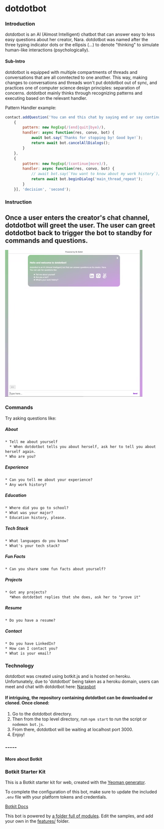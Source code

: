 # dotdotbot

### Introduction
dotdotbot is an AI (Almost Intelligent) chatbot that can answer easy to less easy questions about her creator, Nara.
dotdotbot was named after the three typing indicator dots or the ellipsis (...) to denote "thinking" to simulate human-like interactions (psychologically).
#### Sub-Intro
dotdotbot is equipped with multiple compartments of threads and conversations that are all conntected to one another.
This way, making changes to conversations and threads won't put dotdotbot out of sync, and practices one of computer science design principles: separation of concerns. dotdotbot mainly thinks through recognizing patterns and executing based on the relevant handler.

Pattern Handler example:
```javascript
contact.addQuestion('You can end this chat by saying end or say continue to go back to the main menu', [
    {
        pattern: new RegExp(/(end|quit|bye)/),
        handler: async function(res, convo, bot) {
            await bot.say(`Thanks for stopping by! Good bye!`);
            return await bot.cancelAllDialogs();
        }
    },
    {
        pattern: new RegExp(/(continue|more)/),
        handler: async function(res, convo, bot) {
            // await bot.say(`You want to know about my work history`);
            return await bot.beginDialog('main_thread_repeat');
        }
    }], 'decision', 'second');
```

### Instruction
Once a user enters the creator's chat channel, dotdotbot will greet the user. The user can greet dotdotbot back to trigger the bot to standby for commands and questions.
--
![Chat Demo](public/assets/narasbotDemo.gif)

### Commands
Try asking questions like:
   ##### About
    * Tell me about yourself
      * When dotdotbot tells you about herself, ask her to tell you about herself again.
    * Who are you?
   ##### Experience
    * Can you tell me about your experience?
    * Any work history?
   ##### Education
    * Where did you go to school?
    * What was your major?
    * Education history, please.
   ##### Tech Stack
    * What languages do you know?
    * What's your tech stack?
   ##### Fun Facts
    * Can you share some fun facts about yourself?
   ##### Projects
    * Got any projects?
      *When dotdotbot replies that she does, ask her to "prove it"
   ##### Resume
    * Do you have a resume?
   ##### Contact
    * Do you have LinkedIn?
    * How can I contact you?
    * What is your email?

### Technology
dotdotbot was created using botkit.js and is hosted on heroku.
Unfortunately, due to 'dotdotbot' being taken as a heroku domain, users can meet and chat with dotdotbot here: [Narasbot](https://narasbot.herokuapp.com/)

#### If intriguing, the repository containing dotdotbot can be downloaded or cloned. Once cloned:
  1. Go to the dotdotbot directory.
  2. Then from the top level directory, run `npm start` to run the script or `nodemon bot.js`.
  3. From there, dotdotbot will be waiting at localhost port 3000.
  4. Enjoy!
  
### -----
#### More about Botkit

### Botkit Starter Kit

This is a Botkit starter kit for web, created with the [Yeoman generator](https://github.com/howdyai/botkit/tree/master/packages/generator-botkit#readme).

To complete the configuration of this bot, make sure to update the included `.env` file with your platform tokens and credentials.

[Botkit Docs](https://botkit.ai/docs/v4)

This bot is powered by [a folder full of modules](https://botkit.ai/docs/v4/core.html#organize-your-bot-code). 
Edit the samples, and add your own in the [features/](features/) folder.
